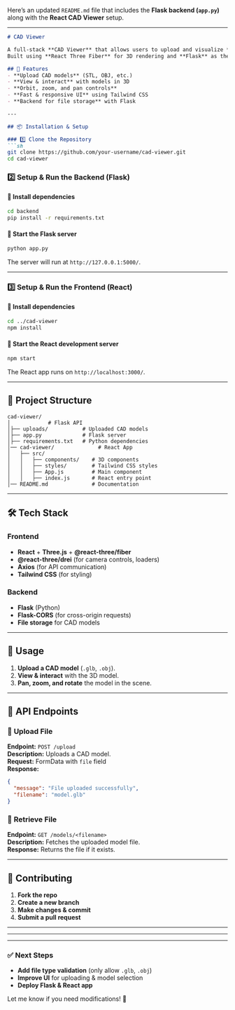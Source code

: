 Here’s an updated `README.md` file that includes the **Flask backend (`app.py`)** along with the **React CAD Viewer** setup.

---

```markdown
# CAD Viewer

A full-stack **CAD Viewer** that allows users to upload and visualize **3D CAD models** in a web browser.  
Built using **React Three Fiber** for 3D rendering and **Flask** as the backend for file uploads.

## 🚀 Features
- **Upload CAD models** (STL, OBJ, etc.)
- **View & interact** with models in 3D
- **Orbit, zoom, and pan controls**
- **Fast & responsive UI** using Tailwind CSS
- **Backend for file storage** with Flask

---

## 📦 Installation & Setup

### 1️⃣ Clone the Repository
```sh
git clone https://github.com/your-username/cad-viewer.git
cd cad-viewer
```

### 2️⃣ Setup & Run the **Backend** (Flask)
#### 📌 Install dependencies
```sh
cd backend
pip install -r requirements.txt
```
#### 📌 Start the Flask server
```sh
python app.py
```
The server will run at `http://127.0.0.1:5000/`.

---

### 3️⃣ Setup & Run the **Frontend** (React)
#### 📌 Install dependencies
```sh
cd ../cad-viewer
npm install
```
#### 📌 Start the React development server
```sh
npm start
```
The React app runs on `http://localhost:3000/`.

---

## 📂 Project Structure
```
cad-viewer/
│            # Flask API
│├── uploads/           # Uploaded CAD models
│├── app.py             # Flask server
│├── requirements.txt   # Python dependencies
│── cad-viewer/              # React App
│   ├── src/
│   │   ├── components/    # 3D components
│   │   ├── styles/        # Tailwind CSS styles
│   │   ├── App.js         # Main component
│   │   ├── index.js       # React entry point
│── README.md              # Documentation
```

---

## 🛠 Tech Stack
### **Frontend**
- **React** + **Three.js** + **@react-three/fiber**
- **@react-three/drei** (for camera controls, loaders)
- **Axios** (for API communication)
- **Tailwind CSS** (for styling)

### **Backend**
- **Flask** (Python)
- **Flask-CORS** (for cross-origin requests)
- **File storage** for CAD models

---

## 🎨 Usage
1. **Upload a CAD model** (`.glb`, `.obj`).
2. **View & interact** with the 3D model.
3. **Pan, zoom, and rotate** the model in the scene.

---

## 🎯 API Endpoints
### 🔹 **Upload File**
**Endpoint:** `POST /upload`  
**Description:** Uploads a CAD model.  
**Request:** FormData with `file` field  
**Response:**
```json
{
  "message": "File uploaded successfully",
  "filename": "model.glb"
}
```

### 🔹 **Retrieve File**
**Endpoint:** `GET /models/<filename>`  
**Description:** Fetches the uploaded model file.  
**Response:** Returns the file if it exists.

---

## 🤝 Contributing
1. **Fork the repo**
2. **Create a new branch**
3. **Make changes & commit**
4. **Submit a pull request**

---


---



---

### ✅ **Next Steps**
- **Add file type validation** (only allow `.glb`, `.obj`)
- **Improve UI** for uploading & model selection
- **Deploy Flask & React app**

Let me know if you need modifications! 🚀
